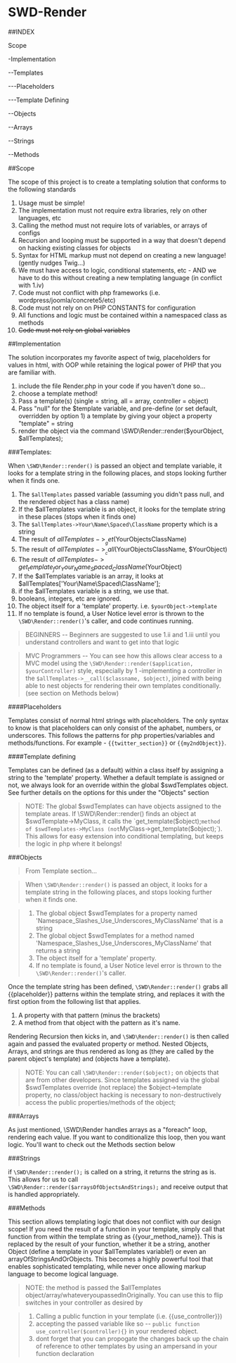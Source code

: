 # SWD-Render

##INDEX

Scope

-Implementation

--Templates

---Placeholders

---Template Defining

--Objects

--Arrays

--Strings

--Methods


##Scope

The scope of this project is to create a templating solution that conforms to the following standards

1. Usage must be simple!
 1. The implementation must not require extra libraries, rely on other languages, etc
 2. Calling the method must not require lots of variables, or arrays of configs
 3. Recursion and looping must be supported in a way that doesn't depend on hacking existing classes for objects
 4. Syntax for HTML markup must not depend on creating a new language! (gently nudges Twig...)
2. We must have access to logic, conditional statements, etc - AND we have to do this without creating a new templating language (in conflict with 1.iv)
3. Code must not conflict with php frameworks (i.e. wordpress/joomla/concrete5/etc)
 1. Code must not rely on on PHP CONSTANTS for configuration
 2. All functions and logic must be contained within a namespaced class as methods
 3. ~~Code must not rely on global variables~~ 




##Implementation

The solution incorporates my favorite aspect of twig, placeholders for values in html, with OOP while retaining the logical power of PHP that you are familiar with. 

1. include the file Render.php in your code if you haven't done so...
2. choose a template method!
 1. Pass a template(s) (single = string, all = array, controller = object)
 2. Pass "null" for the $template variable, and pre-define (or set default, overridden by option 1) a template by giving your object a property "template" = string
2. render the object via the command \SWD\Render::render($yourObject, $allTemplates);

###Templates: 

When `\SWD\Render::render()` is passed an object and template variable, it looks for a template string in the following places, and stops looking further when it finds one.

1. The `$allTemplates` passed variable (assuming you didn't pass null, and the rendered object has a class name)
  1. If the $allTemplates variable is an object, it looks for the template string in these places (stops when it finds one)
   1. The `$allTemplates->Your\Name\Spaced\ClassName` property which is a string
   2. The result of $allTemplates->__get($YourObjectsClassName)
   3. The result of $allTemplates->__call($YourObjectsClassName, $YourObject)
   3. The result of $allTemplates->get_template_for_Your_Name_Spaced_ClassName($YourObject)
  2. If the $allTemplates variable is an array, it looks at $allTemplates['Your\Name\Spaced\ClassName'];
  3. if the $allTemplates variable is a string, we use that. 
  4. booleans, integers, etc are ignored.
3. The object itself for a 'template' property. i.e. `$yourObject->template`
4. If no template is found, a User Notice level error is thrown to the `\SWD\Render::render()`'s caller, and code continues running.

>BEGINNERS -- Beginners are suggested to use 1.ii and 1.iii until you understand controllers and want to get into that logic

>MVC Programmers -- You can see how this allows clear access to a MVC model using the  `\SWD\Render::render($application,  $yourController)` style, especially by 1 -implementing a controller in the `$allTemplates->__call($classname, $object)`, joined with being able to nest objects for rendering their own templates conditionally. (see section on Methods below)

####Placeholders

Templates consist of normal html strings with placeholders. The only syntax to know is that placeholders can only consist of the aphabet, numbers, or underscores. This follows the patterns for php properties/variables and methods/functions. For example - `{{twitter_section}}` or `{{my2ndObject}}`.

####Template defining

Templates can be defined (as a default) within a class itself by assigning a string to the 'template' property. Whether a default template is assigned or not, we always look for an override within the global $swdTemplates object. See further details on the options for this under the "Objects" section

>NOTE: The global $swdTemplates can have objects assigned to the template areas. If \SWD\Render::render() finds an object at $swdTemplate->MyClass, it calls the `get_template($object);` method of $swdTemplates->MyClass (not `MyClass->get_template($object);`). This allows for easy extension into conditional templating, but keeps the logic in php where it belongs!



###Objects
>From Template section...

>When `\SWD\Render::render()` is passed an object, it looks for a template string in the following places, and stops looking further when it finds one.

>1. The global object $swdTemplates for a property named 'Namespace_Slashes_Use_Underscores_MyClassName' that is a string
>2. The global object $swdTemplates for a method named 'Namespace_Slashes_Use_Underscores_MyClassName' that returns a string
>3. The object itself for a 'template' property. 
>4. If no template is found, a User Notice level error is thrown to the `\SWD\Render::render()`'s caller.

Once the template string has been defined, `\SWD\Render::render()` grabs all {{placeholder}} patterns within the template string, and replaces it with the first option from the following list that applies.

1. A property with that pattern (minus the brackets) 
2. A method from that object with the pattern as it's name. 

Rendering Recursion then kicks in, and `\SWD\Render::render()` is then called again and passed the evaluated property or method. Nested Objects, Arrays, and strings are thus rendered as long as (they are called by the parent object's template) and (objects have a template).

> NOTE: You can call `\SWD\Render::render($object);` on objects that are from other developers. Since templates assigned via the global $swdTemplates override (not replace) the $object->template property, no class/object hacking is necessary to non-destructively access the public properties/methods of the object;



###Arrays

As just mentioned, \SWD\Render handles arrays as a "foreach" loop, rendering each value. If you want to conditionalize this loop, then you want logic. You'll want to check out the Methods section below


###Strings

if `\SWD\Render::render();` is called on a string, it returns the string as is. This allows for us to call `\SWD\Render::render($arraysOfObjectsAndStrings);` and receive output that is handled appropriately. 

###Methods

This section allows templating logic that does not conflict with our design scope! If you need the result of a function in your template, simply call that function from within the template string as {{your_method_name}}. This is replaced by the result of your function, whether it be a string, another Object (define a template in your $allTemplates variable!) or even an arrayOfStringsAndOrObjects. This becomes a highly powerful tool that enables sophisticated templating, while never once allowing markup language to become logical language.

>NOTE: the method is passed the $allTemplates object/array/whateveryoupassedInOriginally. You can use this to flip switches in your controller as desired by 

> 1. Calling a public function in your template (i.e. {{use_controller}})
> 2. accepting the passed variable like so -- `public function use_controller($controller){}` in your rendered object. 
> 3. dont forget that you can propogate the changes back up the chain of reference to other templates by using an ampersand in your function declaration
